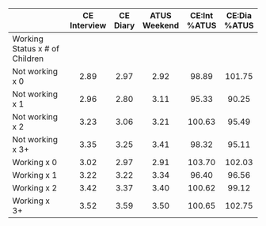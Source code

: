 
|                      | CE<br>Interview |  CE<br>Diary | ATUS<br>Weekend | CE:Int<br>%ATUS | CE:Dia<br>%ATUS |
| -------------------- | :----------: | :----------: | :----------: | :----------: | :----------: |
| Working Status x # of Children |              |              |              |              |              |
| Not working x 0      |         2.89 |         2.97 |         2.92 |        98.89 |       101.75 |
| Not working x 1      |         2.96 |         2.80 |         3.11 |        95.33 |        90.25 |
| Not working x 2      |         3.23 |         3.06 |         3.21 |       100.63 |        95.49 |
| Not working x 3+     |         3.35 |         3.25 |         3.41 |        98.32 |        95.11 |
| Working x 0          |         3.02 |         2.97 |         2.91 |       103.70 |       102.03 |
| Working x 1          |         3.22 |         3.22 |         3.34 |        96.40 |        96.56 |
| Working x 2          |         3.42 |         3.37 |         3.40 |       100.62 |        99.12 |
| Working x 3+         |         3.52 |         3.59 |         3.50 |       100.65 |       102.75 |

